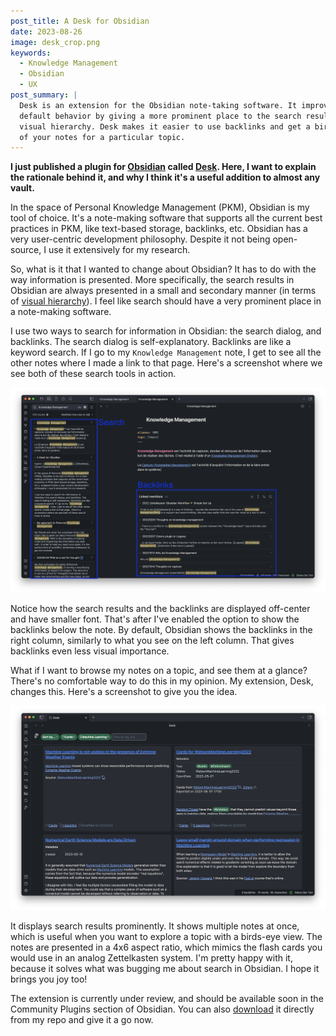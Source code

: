 ```yaml
---
post_title: A Desk for Obsidian
date: 2023-08-26
image: desk_crop.png
keywords:
  - Knowledge Management
  - Obsidian
  - UX
post_summary: |
  Desk is an extension for the Obsidian note-taking software. It improves on Obsidian's
  default behavior by giving a more prominent place to the search results in the
  visual hierarchy. Desk makes it easier to use backlinks and get a birds eye view
  of your notes for a particular topic.
---
```


**I just published a plugin for [Obsidian](https://www.obsidian.md) called
[Desk](https://github.com/davidlandry93/obsidian-desk). Here, I want to explain the
rationale behind it, and why I think it's a useful addition to almost any vault.**

In the space of Personal Knowledge Management (PKM), Obsidian is my tool of choice. It's
a note-making software that supports all the current best practices in PKM, like
text-based storage, backlinks, etc. Obsidian has a very user-centric development
philosophy. Despite it not being open-source, I use it extensively for my research.

So, what is it that I wanted to change about Obsidian? It has to do with the way
information is presented. More specifically, the search results in Obsidian are always
presented in a small and secondary manner (in terms of [visual
hierarchy](https://en.wikipedia.org/wiki/Visual_hierarchy)). I feel like search should
have a very prominent place in a note-making software.

I use two ways to search for information in Obsidian: the search dialog, and backlinks.
The search dialog is self-explanatory. Backlinks are like a keyword search. If I go to
my `Knowledge Management` note, I get to see all the other notes where I made a link to
that page.  Here's a screenshot where we see both of these search tools in action.

![How search results are displayed in a default Obsidian configuration.](/images/obsidian_small_search.png)

Notice how the search results and the backlinks are displayed off-center and have
smaller font. That's after I've enabled the option to show the backlinks below the note.
By default, Obsidian shows the backlinks in the right column, similarly to what you
see on the left column. That gives backlinks even less visual importance.

What if I want to browse my notes on a topic, and see them at a glance? There's no
comfortable way to do this in my opinion. My extension, Desk, changes this. Here's a
screenshot to give you the idea.

![How search results are displayed in the Desk extension for Obsidian.](/images/obsidian_desk_screenshot.png)

It displays search results prominently. It shows multiple notes at once, which is useful
when you want to explore a topic with a birds-eye view. The notes are presented in a 4x6
aspect ratio, which mimics the flash cards you would use in an analog Zettelkasten
system. I'm pretty happy with it, because it solves what was bugging me about search in
Obsidian. I hope it brings you joy too!

The extension is currently under review, and should be available soon in the Community
Plugins section of Obsidian. You can also
[download](https://github.com/davidlandry93/obsidian-desk/releases) it directly from my
repo and give it a go now.
